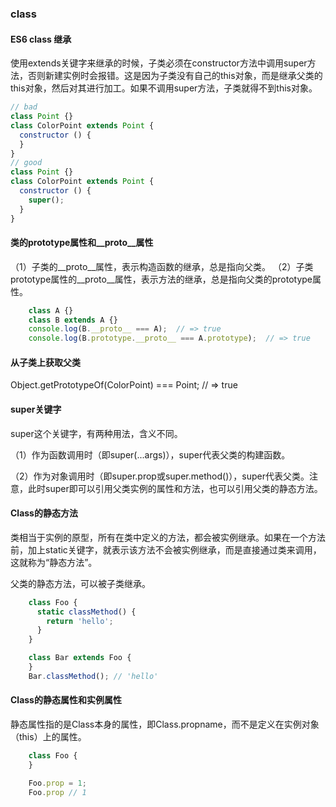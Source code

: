 ### class
#### ES6 class 继承
使用extends关键字来继承的时候，子类必须在constructor方法中调用super方法，否则新建实例时会报错。这是因为子类没有自己的this对象，而是继承父类的this对象，然后对其进行加工。如果不调用super方法，子类就得不到this对象。
```javascript
// bad
class Point {}
class ColorPoint extends Point {
  constructor () {
  }
}
// good
class Point {}
class ColorPoint extends Point {
  constructor () {
    super();
  }
}
```
#### 类的prototype属性和__proto__属性
（1）子类的__proto__属性，表示构造函数的继承，总是指向父类。
（2）子类prototype属性的__proto__属性，表示方法的继承，总是指向父类的prototype属性。
```javascript
    class A {}
    class B extends A {}
    console.log(B.__proto__ === A);  // => true
    console.log(B.prototype.__proto__ === A.prototype);  // => true
```
#### 从子类上获取父类
Object.getPrototypeOf(ColorPoint) === Point; // => true
#### super关键字
super这个关键字，有两种用法，含义不同。

（1）作为函数调用时（即super(...args)），super代表父类的构建函数。

（2）作为对象调用时（即super.prop或super.method()），super代表父类。注意，此时super即可以引用父类实例的属性和方法，也可以引用父类的静态方法。
#### Class的静态方法
类相当于实例的原型，所有在类中定义的方法，都会被实例继承。如果在一个方法前，加上static关键字，就表示该方法不会被实例继承，而是直接通过类来调用，这就称为“静态方法”。

父类的静态方法，可以被子类继承。
```javascript
    class Foo {
      static classMethod() {
        return 'hello';
      }
    }

    class Bar extends Foo {
    }
    Bar.classMethod(); // 'hello'
```
#### Class的静态属性和实例属性
静态属性指的是Class本身的属性，即Class.propname，而不是定义在实例对象（this）上的属性。
```javascript
    class Foo {
    }

    Foo.prop = 1;
    Foo.prop // 1
```